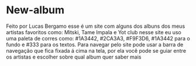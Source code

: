 # New-album
Feito por Lucas Bergamo
esse é um site com alguns dos albuns dos meus artistas favoritos como: Mitski, Tame Impala e Yot club
nesse site eu uso uma paleta de corres como: #1A3442, #2CA3A3, #F9F3D6, #1A3442 para o fundo
e #333 para os textos.
Para navegar pelo site pode usar a barra de navegação que fica fixada á cima na tela, por ela você pode se guiar entre os artistas
 e escolher sobre qual album quer saber mais 